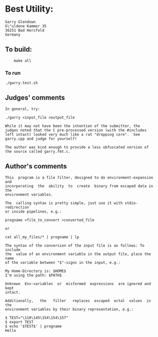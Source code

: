 # Best Utility:

    Garry Glendown
    G\"uldene Kammer 35
    36251 Bad Hersfeld 
    Germany

## To build:

        make all

### To run

	./garry.test.sh

## Judges' comments

    In general, try:

	./garry <input_file >output_file

    While it may not have been the intention of the submitter, the
    judges noted that the C pre-processed version (with the #includes
    left intact) looked very much like a rat "dropping core".  See
    garry.cpp and judge for yourself!

    The author was kind enough to provide a less obfuscated version of
    the source called garry.fmt.c.

## Author's comments

    This  program is a file filter, designed to do environment-expansion and
    incorporating  the  ability  to  create  binary from escaped data in the
    environment variables.

    The  calling syntax is pretty simple, just use it with stdio-redirection
    or inside pipelines, e.g.:

	progname <file_to_convert >converted_file

    or

	cat all_my_files/* | progname | lp

    The syntax of the conversion of the input file is as follows: To include
    the  value of an environment variable in the output file, place the name
    of the variable between "$"-signs in the input, e.g.:

	My Home-Directory is: $HOME$
	I'm using the path: $PATH$

    Unknown  Env-variables  or  misformed  expressions  are ignored and kept
    intact.

    Additionally,   the   filter   replaces  escaped  octal  values  in  the
    environment variables by their binary representation, e.g.:

	$ TEST="\110\145\154\154\157"
	$ export TEST
	$ echo '$TEST$' | progname
	Hello
